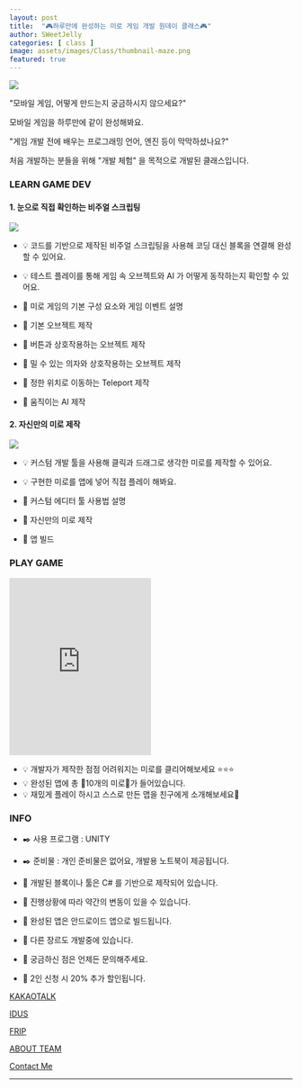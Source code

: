 ```yaml
---
layout: post
title:  "🎮하루만에 완성하는 미로 게임 개발 원데이 클래스🎮"
author: SWeetJelly
categories: [ class ]
image: assets/images/Class/thumbnail-maze.png
featured: true
---
```


![]({{site.baseurl}}/assets/images/Class/maze-game-illustration.png)

"모바일 게임, 어떻게 만드는지 궁금하시지 않으세요?"

모바일 게임을 하루만에 같이 완성해봐요.

"게임 개발 전에 배우는 프로그래밍 언어, 엔진 등이 막막하셨나요?"

처음 개발하는 분들을 위해 "개발 체험" 을 목적으로 개발된 클래스입니다.

### LEARN GAME DEV

#### 1. 눈으로 직접 확인하는 비주얼 스크립팅

![]({{site.baseurl}}/assets/images/Class/thumbnail-maze-visualscripting-ai.png)

- 💡 코드를 기반으로 제작된 비주얼 스크립팅을 사용해 코딩 대신 블록을 연결해 완성할 수 있어요.
- 💡 테스트 플레이를 통해 게임 속 오브젝트와 AI 가 어떻게 동작하는지 확인할 수 있어요.

- 📍 미로 게임의 기본 구성 요소와 게임 이벤트 설명
- 📍 기본 오브젝트 제작
- 📍 버튼과 상호작용하는 오브젝트 제작
- 📍 밀 수 있는 의자와 상호작용하는 오브젝트 제작
- 📍 정한 위치로 이동하는 Teleport 제작
- 📍 움직이는 AI 제작

#### 2. 자신만의 미로 제작

![]({{site.baseurl}}/assets/images/Class/gif-maze-level-edit-x6.gif)

- 💡 커스텀 개발 툴을 사용해 클릭과 드래그로 생각한 미로를 제작할 수 있어요.
- 💡 구현한 미로를 앱에 넣어 직접 플레이 해봐요.

- 📍 커스텀 에디터 툴 사용법 설명
- 📍 자신만의 미로 제작
- 📍 앱 빌드

### PLAY GAME

<iframe style="width:50%", height="315" src="https://youtube.com/shorts/rFNycUPWLs0?feature=share" frameborder="0" allowfullscreen></iframe>

- 💡 개발자가 제작한 점점 어려워지는 미로를 클리어해보세요 ⭐⭐⭐
- 💡 완성된 앱에 총 🎲10개의 미로🎲가 들어있습니다.
- 💡 재밌게 플레이 하시고 스스로 만든 맵을 친구에게 소개해보세요🤣

### INFO

- ✒️ 사용 프로그램 : UNITY
- ✒️ 준비물 : 개인 준비물은 없어요, 개발용 노트북이 제공됩니다.

- 📢 개발된 블록이나 툴은 C# 를 기반으로 제작되어 있습니다.
- 📢 진행상황에 따라 약간의 변동이 있을 수 있습니다.
- 📢 완성된 앱은 안드로이드 앱으로 빌드됩니다.
- 📢 다른 장르도 개발중에 있습니다.
- 📢 궁금하신 점은 언제든 문의해주세요.
- 📢 2인 신청 시 20% 추가 할인됩니다.

[KAKAOTALK][Kakao]

[IDUS][Idus]

[FRIP][Frip]

[ABOUT TEAM][AboutTeam]

[Contact Me][Contact]

---

[Kakao]: https://open.kakao.com/o/s4NnrpZf
[Idus]: https://www.idus.com/c/class/8331
[FRIP]: https://frip.co.kr/products/174421
[AboutTeam]: {{site.baseurl}}/about/
[Contact]: {{site.baseurl}}/contact/
